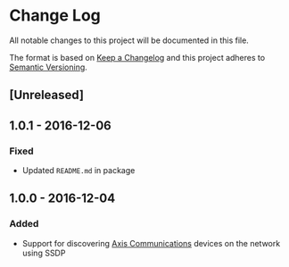 # Change Log
All notable changes to this project will be documented in this file.

The format is based on [Keep a Changelog](http://keepachangelog.com/) and this project adheres to [Semantic Versioning](http://semver.org/).

## [Unreleased]

## 1.0.1 - 2016-12-06

### Fixed
- Updated `README.md` in package

## 1.0.0 - 2016-12-04

### Added
- Support for discovering [Axis Communications](http://www.axis.com/) devices on the network using SSDP

